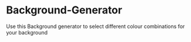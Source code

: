 # Background-Generator
Use this Background generator to select different colour combinations for your background
